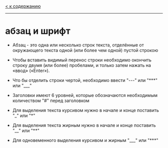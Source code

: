 [< к содержанию](readme.md)

---

# __абзац и шрифт__ 

- Абзац - это одна или несколько строк текста, отделённые от окружающего текста одной (или более чем одной) пустой строкою

- Чтобы вставить видимый перенос строки необходимо окончить строку двумя (или более) пробелами, и только затем нажать на «ввод» («Enter»).

- Что бы отделить строки чертой, необходимо ввести "---" или "***" или "___"

- Заголовки имеют 6 уровней, которые обозначаются необходимым количеством "#" перед заголовком

- Для выделения текста курсивом нужно в начале и конце поставить "_" или "*"

- Для выделения текста жирным нужно в начале и конце поставить "__" или "**"

- Для одновеменного выделения курсивом и жирным "___" или "***"

